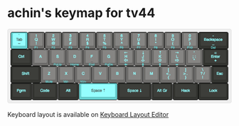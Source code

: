 # achin's keymap for tv44

![keyboard-layout](keyboard-layout.png)

Keyboard layout is available on [Keyboard Layout Editor](http://www.keyboard-layout-editor.com/#/gists/e81651755d34db9514c8ae46d474c66e)
